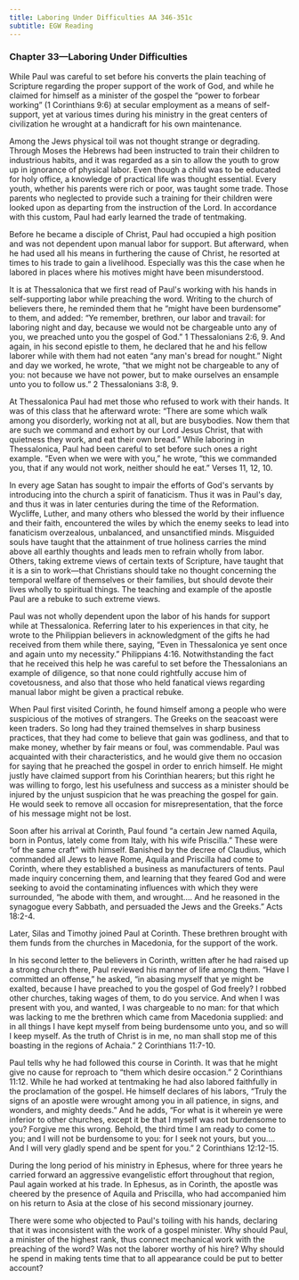 ```yaml
---
title: Laboring Under Difficulties AA 346-351c
subtitle: EGW Reading
---
```


### Chapter 33—Laboring Under Difficulties

While Paul was careful to set before his converts the plain teaching of Scripture regarding the proper support of the work of God, and while he claimed for himself as a minister of the gospel the “power to forbear working” (1 Corinthians 9:6) at secular employment as a means of self-support, yet at various times during his ministry in the great centers of civilization he wrought at a handicraft for his own maintenance.

Among the Jews physical toil was not thought strange or degrading. Through Moses the Hebrews had been instructed to train their children to industrious habits, and it was regarded as a sin to allow the youth to grow up in ignorance of physical labor. Even though a child was to be educated for holy office, a knowledge of practical life was thought essential. Every youth, whether his parents were rich or poor, was taught some trade. Those parents who neglected to provide such a training for their children were looked upon as departing from the instruction of the Lord. In accordance with this custom, Paul had early learned the trade of tentmaking.

Before he became a disciple of Christ, Paul had occupied a high position and was not dependent upon manual labor for support. But afterward, when he had used all his means in furthering the cause of Christ, he resorted at times to his trade to gain a livelihood. Especially was this the case when he labored in places where his motives might have been misunderstood.

It is at Thessalonica that we first read of Paul's working with his hands in self-supporting labor while preaching the word. Writing to the church of believers there, he reminded them that he “might have been burdensome” to them, and added: “Ye remember, brethren, our labor and travail: for laboring night and day, because we would not be chargeable unto any of you, we preached unto you the gospel of God.” 1 Thessalonians 2:6, 9. And again, in his second epistle to them, he declared that he and his fellow laborer while with them had not eaten “any man's bread for nought.” Night and day we worked, he wrote, “that we might not be chargeable to any of you: not because we have not power, but to make ourselves an ensample unto you to follow us.” 2 Thessalonians 3:8, 9.

At Thessalonica Paul had met those who refused to work with their hands. It was of this class that he afterward wrote: “There are some which walk among you disorderly, working not at all, but are busybodies. Now them that are such we command and exhort by our Lord Jesus Christ, that with quietness they work, and eat their own bread.” While laboring in Thessalonica, Paul had been careful to set before such ones a right example. “Even when we were with you,” he wrote, “this we commanded you, that if any would not work, neither should he eat.” Verses 11, 12, 10.

In every age Satan has sought to impair the efforts of God's servants by introducing into the church a spirit of fanaticism. Thus it was in Paul's day, and thus it was in later centuries during the time of the Reformation. Wycliffe, Luther, and many others who blessed the world by their influence and their faith, encountered the wiles by which the enemy seeks to lead into fanaticism overzealous, unbalanced, and unsanctified minds. Misguided souls have taught that the attainment of true holiness carries the mind above all earthly thoughts and leads men to refrain wholly from labor. Others, taking extreme views of certain texts of Scripture, have taught that it is a sin to work—that Christians should take no thought concerning the temporal welfare of themselves or their families, but should devote their lives wholly to spiritual things. The teaching and example of the apostle Paul are a rebuke to such extreme views.

Paul was not wholly dependent upon the labor of his hands for support while at Thessalonica. Referring later to his experiences in that city, he wrote to the Philippian believers in acknowledgment of the gifts he had received from them while there, saying, “Even in Thessalonica ye sent once and again unto my necessity.” Philippians 4:16. Notwithstanding the fact that he received this help he was careful to set before the Thessalonians an example of diligence, so that none could rightfully accuse him of covetousness, and also that those who held fanatical views regarding manual labor might be given a practical rebuke.

When Paul first visited Corinth, he found himself among a people who were suspicious of the motives of strangers. The Greeks on the seacoast were keen traders. So long had they trained themselves in sharp business practices, that they had come to believe that gain was godliness, and that to make money, whether by fair means or foul, was commendable. Paul was acquainted with their characteristics, and he would give them no occasion for saying that he preached the gospel in order to enrich himself. He might justly have claimed support from his Corinthian hearers; but this right he was willing to forgo, lest his usefulness and success as a minister should be injured by the unjust suspicion that he was preaching the gospel for gain. He would seek to remove all occasion for misrepresentation, that the force of his message might not be lost.

Soon after his arrival at Corinth, Paul found “a certain Jew named Aquila, born in Pontus, lately come from Italy, with his wife Priscilla.” These were “of the same craft” with himself. Banished by the decree of Claudius, which commanded all Jews to leave Rome, Aquila and Priscilla had come to Corinth, where they established a business as manufacturers of tents. Paul made inquiry concerning them, and learning that they feared God and were seeking to avoid the contaminating influences with which they were surrounded, “he abode with them, and wrought.... And he reasoned in the synagogue every Sabbath, and persuaded the Jews and the Greeks.” Acts 18:2-4.

Later, Silas and Timothy joined Paul at Corinth. These brethren brought with them funds from the churches in Macedonia, for the support of the work.

In his second letter to the believers in Corinth, written after he had raised up a strong church there, Paul reviewed his manner of life among them. “Have I committed an offense,” he asked, “in abasing myself that ye might be exalted, because I have preached to you the gospel of God freely? I robbed other churches, taking wages of them, to do you service. And when I was present with you, and wanted, I was chargeable to no man: for that which was lacking to me the brethren which came from Macedonia supplied: and in all things I have kept myself from being burdensome unto you, and so will I keep myself. As the truth of Christ is in me, no man shall stop me of this boasting in the regions of Achaia.” 2 Corinthians 11:7-10.

Paul tells why he had followed this course in Corinth. It was that he might give no cause for reproach to “them which desire occasion.” 2 Corinthians 11:12. While he had worked at tentmaking he had also labored faithfully in the proclamation of the gospel. He himself declares of his labors, “Truly the signs of an apostle were wrought among you in all patience, in signs, and wonders, and mighty deeds.” And he adds, “For what is it wherein ye were inferior to other churches, except it be that I myself was not burdensome to you? Forgive me this wrong. Behold, the third time I am ready to come to you; and I will not be burdensome to you: for I seek not yours, but you.... And I will very gladly spend and be spent for you.” 2 Corinthians 12:12-15.

During the long period of his ministry in Ephesus, where for three years he carried forward an aggressive evangelistic effort throughout that region, Paul again worked at his trade. In Ephesus, as in Corinth, the apostle was cheered by the presence of Aquila and Priscilla, who had accompanied him on his return to Asia at the close of his second missionary journey.

There were some who objected to Paul's toiling with his hands, declaring that it was inconsistent with the work of a gospel minister. Why should Paul, a minister of the highest rank, thus connect mechanical work with the preaching of the word? Was not the laborer worthy of his hire? Why should he spend in making tents time that to all appearance could be put to better account?